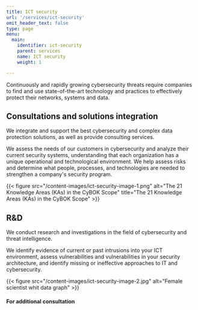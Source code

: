 ```yaml
---
title: ICT security
url: '/services/ict-security'
omit_header_text: false
type: page
menu:
  main:
    identifier: ict-security
    parent: services
    name: ICT security
    weight: 1

---
```


Continuously and rapidly growing cybersecurity threats require companies to find and use state-of-the-art technology 
and practices to effectively protect their networks, systems and data.


## Consultations and solutions integration

We integrate and support the best cybersecurity and complex data protection solutions, as well as provide consulting 
services.

We assess the needs of our customers in cybersecurity and analyze their current security systems, understanding that 
each organization has a unique operational and technological environment. We help assess risks and determine what 
people, processes, and technologies are needed to strengthen a company's security program.

{{< figure src="/content-images/ict-security-image-1.png" alt="The 21 Knowledge Areas (KAs) in the CyBOK Scope" 
title="The 21 Knowledge Areas (KAs) in the CyBOK Scope" >}}


## R&D

We conduct research and investigations in the field of cybersecurity and threat intelligence.

We identify evidence of current or past intrusions into your ICT environment, assess vulnerabilities and 
vulnerabilities in your security architecture, and identify missing or ineffective approaches to IT and cybersecurity.

{{< figure src="/content-images/ict-security-image-2.jpg" alt="Female scientist whit data graph" >}}

#### For additional consultation
